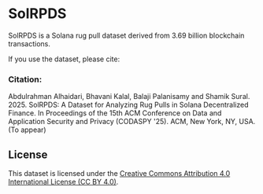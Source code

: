 # SolRPDS

SolRPDS is a Solana rug pull dataset derived from 3.69 billion blockchain transactions.

If you use the dataset, please cite: 

### Citation:


Abdulrahman Alhaidari, Bhavani Kalal, Balaji Palanisamy and Shamik Sural. 2025. SolRPDS: A Dataset for Analyzing Rug Pulls in Solana Decentralized Finance. In Proceedings of the 15th ACM Conference on Data and Application Security and Privacy (CODASPY '25). ACM, New York, NY, USA. (To appear)


## License
This dataset is licensed under the [Creative Commons Attribution 4.0 International License (CC BY 4.0)](https://creativecommons.org/licenses/by/4.0/).  
